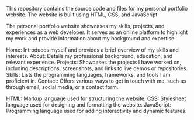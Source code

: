 This repository contains the source code and files for my personal portfolio website. The website is built using HTML, CSS, and JavaScript.

The personal portfolio website showcases my skills, projects, and experiences as a web developer. It serves as an online platform to highlight my work and provide information about my background and expertise.


Home: Introduces myself and provides a brief overview of my skills and interests.
About: Details my professional background, education, and relevant experience.
Projects: Showcases the projects I have worked on, including descriptions, screenshots, and links to live demos or repositories.
Skills: Lists the programming languages, frameworks, and tools I am proficient in.
Contact: Offers various ways to get in touch with me, such as through email, social media, or a contact form.

HTML: Markup language used for structuring the website.
CSS: Stylesheet language used for designing and formatting the website.
JavaScript: Programming language used for adding interactivity and dynamic features.
